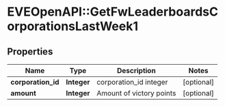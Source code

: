 # EVEOpenAPI::GetFwLeaderboardsCorporationsLastWeek1

## Properties
Name | Type | Description | Notes
------------ | ------------- | ------------- | -------------
**corporation_id** | **Integer** | corporation_id integer | [optional] 
**amount** | **Integer** | Amount of victory points | [optional] 


